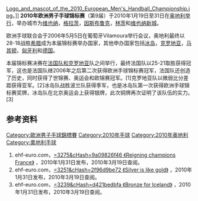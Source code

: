 [Logo_and_mascot_of_the_2010_European_Men's_Handball_Championship.jpg](https://zh.wikipedia.org/wiki/File:Logo_and_mascot_of_the_2010_European_Men's_Handball_Championship.jpg "fig:Logo_and_mascot_of_the_2010_European_Men's_Handball_Championship.jpg")。\]\] **2010年欧洲男子手球锦标赛**（第9届）于2010年1月19日至31日在[奥地利举行](https://zh.wikipedia.org/wiki/奥地利 "wikilink")，举办城市为[维也纳](https://zh.wikipedia.org/wiki/维也纳 "wikilink")，[格拉茨](https://zh.wikipedia.org/wiki/格拉茨 "wikilink")，[因斯布鲁克](../Page/因斯布鲁克.md "wikilink")，[林茨](../Page/林茨.md "wikilink")和[维也纳新城](https://zh.wikipedia.org/wiki/维也纳新城 "wikilink")。

欧洲手球联合会于2006年5月5日在葡萄牙Vilamoura举行会议，奥地利最终以28-18战胜[希腊](../Page/希腊.md "wikilink")成为本届锦标赛举办国家，其他申办国家包括[冰岛](../Page/冰岛.md "wikilink")，[克罗地亚](../Page/克罗地亚.md "wikilink")，[马其顿](https://zh.wikipedia.org/wiki/马其顿 "wikilink")，[匈牙利](../Page/匈牙利.md "wikilink")和[德国](../Page/德国.md "wikilink")。

本届锦标赛决赛在[法国队和](https://zh.wikipedia.org/wiki/法国 "wikilink")[克罗地亚](../Page/克罗地亚.md "wikilink")队之间举行，最终法国队以25-21取胜获得冠军，这也是法国队继2006年之后第二次获得欧洲手球锦标赛冠军，法国队还创造了历史，同时获得了世锦赛、奥运会和欧锦赛冠军。\[1\]克罗地亚队以微弱比分差距获得亚军。\[2\]冰岛队战胜波兰队获得季军，也是冰岛队第一次获得欧洲手球锦标赛奖牌，冰岛队在北京奥运会上获得银牌，此次铜牌再次证明了该队伍的实力。\[3\]

## 参考资料

[Category:歐洲男子手球錦標賽](https://zh.wikipedia.org/wiki/Category:歐洲男子手球錦標賽 "wikilink") [Category:2010年手球](https://zh.wikipedia.org/wiki/Category:2010年手球 "wikilink") [Category:2010年奥地利](https://zh.wikipedia.org/wiki/Category:2010年奥地利 "wikilink") [Category:奧地利手球](https://zh.wikipedia.org/wiki/Category:奧地利手球 "wikilink")

1.  ehf-euro.com，[=3275\&cHash=9a09826f46 《Reigning champions France》](http://www.ehf-euro.com/Singe-News.511.0.html?&tx_ttnews%5Btt_news%5D) ，2010年1月31日发布，2010年3月19日查阅。
2.  ehf-euro.com，[=3251\&cHash=2f96d9be72 《Silver is like gold》](http://www.ehf-euro.com/Singe-News.511.0.html?&tx_ttnews%5Btt_news%5D) ，2010年1月31日发布，2010年3月19日查阅。
3.  ehf-euro.com，[=3239\&cHash=d421bedbfa 《Bronze for Iceland》](http://www.ehf-euro.com/Singe-News.511.0.html?&tx_ttnews%5Btt_news%5D) ，2010年1月31日发布，2010年3月19日查阅。